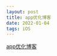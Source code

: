 ```yaml
---
layout: post
title: app优化博客
date: 2022-01-04
tags: iOS
---
```


[app优化博客](https://github.com/MrLujh/App--performance--Optimization)
